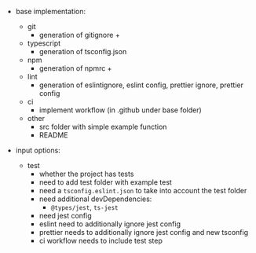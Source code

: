 - base implementation:
  - git
    - generation of gitignore +
  - typescript
    - generation of tsconfig.json
  - npm
    - generation of npmrc +
  - lint
    - generation of eslintignore, eslint config, prettier ignore, prettier config
  - ci
    - implement workflow (in .github under base folder)
  - other
    - src folder with simple example function
    - README

- input options:
  - test
    - whether the project has tests
    - need to add test folder with example test
    - need a `tsconfig.eslint.json` to take into account the test folder
    - need additional devDependencies:
      - `@types/jest`, `ts-jest`
    - need jest config
    - eslint need to additionally ignore jest config
    - prettier needs to additionally ignore jest config and new tsconfig
    - ci workflow needs to include test step
